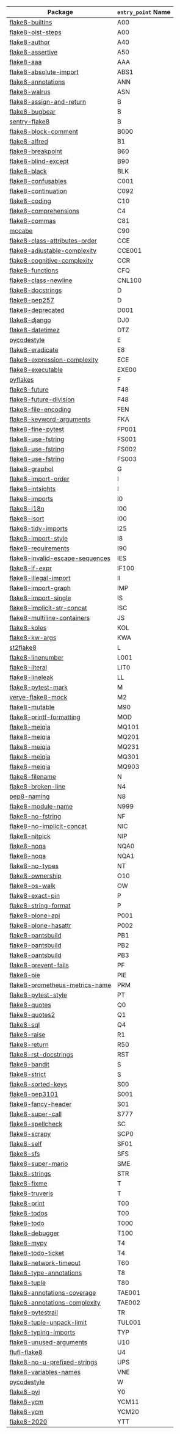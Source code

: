 Package|`entry_point` Name
-|-
[flake8-builtins](https://pypi.org/project/flake8-builtins)|A00
[flake8-oist-steps](https://pypi.org/project/flake8-oist-steps)|A00
[flake8-author](https://pypi.org/project/flake8-author)|A40
[flake8-assertive](https://pypi.org/project/flake8-assertive)|A50
[flake8-aaa](https://pypi.org/project/flake8-aaa)|AAA
[flake8-absolute-import](https://pypi.org/project/flake8-absolute-import)|ABS1
[flake8-annotations](https://pypi.org/project/flake8-annotations)|ANN
[flake8-walrus](https://pypi.org/project/flake8-walrus)|ASN
[flake8-assign-and-return](https://pypi.org/project/flake8-assign-and-return)|B
[flake8-bugbear](https://pypi.org/project/flake8-bugbear)|B
[sentry-flake8](https://pypi.org/project/sentry-flake8)|B
[flake8-block-comment](https://pypi.org/project/flake8-block-comment)|B000
[flake8-alfred](https://pypi.org/project/flake8-alfred)|B1
[flake8-breakpoint](https://pypi.org/project/flake8-breakpoint)|B60
[flake8-blind-except](https://pypi.org/project/flake8-blind-except)|B90
[flake8-black](https://pypi.org/project/flake8-black)|BLK
[flake8-confusables](https://pypi.org/project/flake8-confusables)|C001
[flake8-continuation](https://pypi.org/project/flake8-continuation)|C092
[flake8-coding](https://pypi.org/project/flake8-coding)|C10
[flake8-comprehensions](https://pypi.org/project/flake8-comprehensions)|C4
[flake8-commas](https://pypi.org/project/flake8-commas)|C81
[mccabe](https://pypi.org/project/mccabe)|C90
[flake8-class-attributes-order](https://pypi.org/project/flake8-class-attributes-order)|CCE
[flake8-adjustable-complexity](https://pypi.org/project/flake8-adjustable-complexity)|CCE001
[flake8-cognitive-complexity](https://pypi.org/project/flake8-cognitive-complexity)|CCR
[flake8-functions](https://pypi.org/project/flake8-functions)|CFQ
[flake8-class-newline](https://pypi.org/project/flake8-class-newline)|CNL100
[flake8-docstrings](https://pypi.org/project/flake8-docstrings)|D
[flake8-pep257](https://pypi.org/project/flake8-pep257)|D
[flake8-deprecated](https://pypi.org/project/flake8-deprecated)|D001
[flake8-django](https://pypi.org/project/flake8-django)|DJ0
[flake8-datetimez](https://pypi.org/project/flake8-datetimez)|DTZ
[pycodestyle](https://pypi.org/project/pycodestyle)|E
[flake8-eradicate](https://pypi.org/project/flake8-eradicate)|E8
[flake8-expression-complexity](https://pypi.org/project/flake8-expression-complexity)|ECE
[flake8-executable](https://pypi.org/project/flake8-executable)|EXE00
[pyflakes](https://pypi.org/project/pyflakes)|F
[flake8-future](https://pypi.org/project/flake8-future)|F48
[flake8-future-division](https://pypi.org/project/flake8-future-division)|F48
[flake8-file-encoding](https://pypi.org/project/flake8-file-encoding)|FEN
[flake8-keyword-arguments](https://pypi.org/project/flake8-keyword-arguments)|FKA
[flake8-fine-pytest](https://pypi.org/project/flake8-fine-pytest)|FP001
[flake8-use-fstring](https://pypi.org/project/flake8-use-fstring)|FS001
[flake8-use-fstring](https://pypi.org/project/flake8-use-fstring)|FS002
[flake8-use-fstring](https://pypi.org/project/flake8-use-fstring)|FS003
[flake8-graphql](https://pypi.org/project/flake8-graphql)|G
[flake8-import-order](https://pypi.org/project/flake8-import-order)|I
[flake8-intsights](https://pypi.org/project/flake8-intsights)|I
[flake8-imports](https://pypi.org/project/flake8-imports)|I0
[flake8-i18n](https://pypi.org/project/flake8-i18n)|I00
[flake8-isort](https://pypi.org/project/flake8-isort)|I00
[flake8-tidy-imports](https://pypi.org/project/flake8-tidy-imports)|I25
[flake8-import-style](https://pypi.org/project/flake8-import-style)|I8
[flake8-requirements](https://pypi.org/project/flake8-requirements)|I90
[flake8-invalid-escape-sequences](https://pypi.org/project/flake8-invalid-escape-sequences)|IES
[flake8-if-expr](https://pypi.org/project/flake8-if-expr)|IF100
[flake8-illegal-import](https://pypi.org/project/flake8-illegal-import)|II
[flake8-import-graph](https://pypi.org/project/flake8-import-graph)|IMP
[flake8-import-single](https://pypi.org/project/flake8-import-single)|IS
[flake8-implicit-str-concat](https://pypi.org/project/flake8-implicit-str-concat)|ISC
[flake8-multiline-containers](https://pypi.org/project/flake8-multiline-containers)|JS
[flake8-koles](https://pypi.org/project/flake8-koles)|KOL
[flake8-kw-args](https://pypi.org/project/flake8-kw-args)|KWA
[st2flake8](https://pypi.org/project/st2flake8)|L
[flake8-linenumber](https://pypi.org/project/flake8-linenumber)|L001
[flake8-literal](https://pypi.org/project/flake8-literal)|LIT0
[flake8-lineleak](https://pypi.org/project/flake8-lineleak)|LL
[flake8-pytest-mark](https://pypi.org/project/flake8-pytest-mark)|M
[verve-flake8-mock](https://pypi.org/project/verve-flake8-mock)|M2
[flake8-mutable](https://pypi.org/project/flake8-mutable)|M90
[flake8-printf-formatting](https://pypi.org/project/flake8-printf-formatting)|MOD
[flake8-meiqia](https://pypi.org/project/flake8-meiqia)|MQ101
[flake8-meiqia](https://pypi.org/project/flake8-meiqia)|MQ201
[flake8-meiqia](https://pypi.org/project/flake8-meiqia)|MQ231
[flake8-meiqia](https://pypi.org/project/flake8-meiqia)|MQ301
[flake8-meiqia](https://pypi.org/project/flake8-meiqia)|MQ903
[flake8-filename](https://pypi.org/project/flake8-filename)|N
[flake8-broken-line](https://pypi.org/project/flake8-broken-line)|N4
[pep8-naming](https://pypi.org/project/pep8-naming)|N8
[flake8-module-name](https://pypi.org/project/flake8-module-name)|N999
[flake8-no-fstring](https://pypi.org/project/flake8-no-fstring)|NF
[flake8-no-implicit-concat](https://pypi.org/project/flake8-no-implicit-concat)|NIC
[flake8-nitpick](https://pypi.org/project/flake8-nitpick)|NIP
[flake8-noqa](https://pypi.org/project/flake8-noqa)|NQA0
[flake8-noqa](https://pypi.org/project/flake8-noqa)|NQA1
[flake8-no-types](https://pypi.org/project/flake8-no-types)|NT
[flake8-ownership](https://pypi.org/project/flake8-ownership)|O10
[flake8-os-walk](https://pypi.org/project/flake8-os-walk)|OW
[flake8-exact-pin](https://pypi.org/project/flake8-exact-pin)|P
[flake8-string-format](https://pypi.org/project/flake8-string-format)|P
[flake8-plone-api](https://pypi.org/project/flake8-plone-api)|P001
[flake8-plone-hasattr](https://pypi.org/project/flake8-plone-hasattr)|P002
[flake8-pantsbuild](https://pypi.org/project/flake8-pantsbuild)|PB1
[flake8-pantsbuild](https://pypi.org/project/flake8-pantsbuild)|PB2
[flake8-pantsbuild](https://pypi.org/project/flake8-pantsbuild)|PB3
[flake8-prevent-fails](https://pypi.org/project/flake8-prevent-fails)|PF
[flake8-pie](https://pypi.org/project/flake8-pie)|PIE
[flake8-prometheus-metrics-name](https://pypi.org/project/flake8-prometheus-metrics-name)|PRM
[flake8-pytest-style](https://pypi.org/project/flake8-pytest-style)|PT
[flake8-quotes](https://pypi.org/project/flake8-quotes)|Q0
[flake8-quotes2](https://pypi.org/project/flake8-quotes2)|Q1
[flake8-sql](https://pypi.org/project/flake8-sql)|Q4
[flake8-raise](https://pypi.org/project/flake8-raise)|R1
[flake8-return](https://pypi.org/project/flake8-return)|R50
[flake8-rst-docstrings](https://pypi.org/project/flake8-rst-docstrings)|RST
[flake8-bandit](https://pypi.org/project/flake8-bandit)|S
[flake8-strict](https://pypi.org/project/flake8-strict)|S
[flake8-sorted-keys](https://pypi.org/project/flake8-sorted-keys)|S00
[flake8-pep3101](https://pypi.org/project/flake8-pep3101)|S001
[flake8-fancy-header](https://pypi.org/project/flake8-fancy-header)|S01
[flake8-super-call](https://pypi.org/project/flake8-super-call)|S777
[flake8-spellcheck](https://pypi.org/project/flake8-spellcheck)|SC
[flake8-scrapy](https://pypi.org/project/flake8-scrapy)|SCP0
[flake8-self](https://pypi.org/project/flake8-self)|SF01
[flake8-sfs](https://pypi.org/project/flake8-sfs)|SFS
[flake8-super-mario](https://pypi.org/project/flake8-super-mario)|SME
[flake8-strings](https://pypi.org/project/flake8-strings)|STR
[flake8-fixme](https://pypi.org/project/flake8-fixme)|T
[flake8-truveris](https://pypi.org/project/flake8-truveris)|T
[flake8-print](https://pypi.org/project/flake8-print)|T00
[flake8-todos](https://pypi.org/project/flake8-todos)|T00
[flake8-todo](https://pypi.org/project/flake8-todo)|T000
[flake8-debugger](https://pypi.org/project/flake8-debugger)|T100
[flake8-mypy](https://pypi.org/project/flake8-mypy)|T4
[flake8-todo-ticket](https://pypi.org/project/flake8-todo-ticket)|T4
[flake8-network-timeout](https://pypi.org/project/flake8-network-timeout)|T60
[flake8-type-annotations](https://pypi.org/project/flake8-type-annotations)|T8
[flake8-tuple](https://pypi.org/project/flake8-tuple)|T80
[flake8-annotations-coverage](https://pypi.org/project/flake8-annotations-coverage)|TAE001
[flake8-annotations-complexity](https://pypi.org/project/flake8-annotations-complexity)|TAE002
[flake8-pytestrail](https://pypi.org/project/flake8-pytestrail)|TR
[flake8-tuple-unpack-limit](https://pypi.org/project/flake8-tuple-unpack-limit)|TUL001
[flake8-typing-imports](https://pypi.org/project/flake8-typing-imports)|TYP
[flake8-unused-arguments](https://pypi.org/project/flake8-unused-arguments)|U10
[flufl-flake8](https://pypi.org/project/flufl-flake8)|U4
[flake8-no-u-prefixed-strings](https://pypi.org/project/flake8-no-u-prefixed-strings)|UPS
[flake8-variables-names](https://pypi.org/project/flake8-variables-names)|VNE
[pycodestyle](https://pypi.org/project/pycodestyle)|W
[flake8-pyi](https://pypi.org/project/flake8-pyi)|Y0
[flake8-ycm](https://pypi.org/project/flake8-ycm)|YCM11
[flake8-ycm](https://pypi.org/project/flake8-ycm)|YCM20
[flake8-2020](https://pypi.org/project/flake8-2020)|YTT